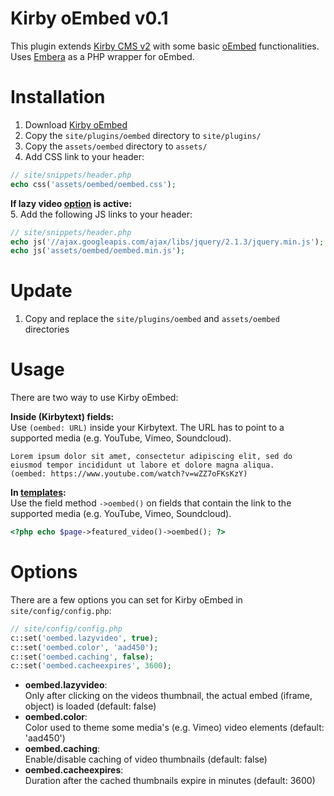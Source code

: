 Kirby oEmbed v0.1
============

This plugin extends [Kirby CMS v2](http://getkirby.com) with some basic [oEmbed](http://oembed.com) functionalities. 
Uses [Embera](https://github.com/mpratt/Embera) as a PHP wrapper for oEmbed.

# Installation
1. Download [Kirby oEmbed](https://github.com/distantnative/kirby-oembed/zipball/master/)
2. Copy the `site/plugins/oembed` directory to `site/plugins/`
3. Copy the `assets/oembed` directory to `assets/`
4. Add CSS link to your header:
```php
// site/snippets/header.php
echo css('assets/oembed/oembed.css');
```

**If lazy video [option](#options) is active:**  
5. Add the following JS links to your header:
```php
// site/snippets/header.php
echo js('//ajax.googleapis.com/ajax/libs/jquery/2.1.3/jquery.min.js'); // if jQuery isn't included already
echo js('assets/oembed/oembed.min.js');
```

# Update
1. Copy and replace the `site/plugins/oembed` and  `assets/oembed` directories

# Usage
There are two way to use Kirby oEmbed:

**Inside (Kirbytext) fields:**  
Use `(oembed: URL)` inside your Kirbytext. The URL has to point to a supported media (e.g. YouTube, Vimeo, Soundcloud).
```
Lorem ipsum dolor sit amet, consectetur adipiscing elit, sed do eiusmod tempor incididunt ut labore et dolore magna aliqua.
(oembed: https://www.youtube.com/watch?v=wZZ7oFKsKzY)
```

**In [templates](http://getkirby.com/docs/templates):**  
Use the field method `->oembed()` on fields that contain the link to the supported media (e.g. YouTube, Vimeo, Soundcloud).
```php
<?php echo $page->featured_video()->oembed(); ?>
```

# Options <a id="options"></a>
There are a few options you can set for Kirby oEmbed in `site/config/config.php`:
```php
// site/config/config.php
c::set('oembed.lazyvideo', true);
c::set('oembed.color', 'aad450');
c::set('oembed.caching', false);
c::set('oembed.cacheexpires', 3600);
```
- **oembed.lazyvideo**:  
Only after clicking on the videos thumbnail, the actual embed (iframe, object) is loaded (default: false)
- **oembed.color**:  
Color used to theme some media's (e.g. Vimeo) video elements (default: 'aad450')
- **oembed.caching**:  
Enable/disable caching of video thumbnails (default: false)
- **oembed.cacheexpires**:  
Duration after the cached thumbnails expire in minutes (default: 3600)
